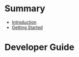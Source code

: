 # Summary

- [Introduction](introduction.md)
- [Getting Started](1-getting-started/setup.md)

# Developer Guide

